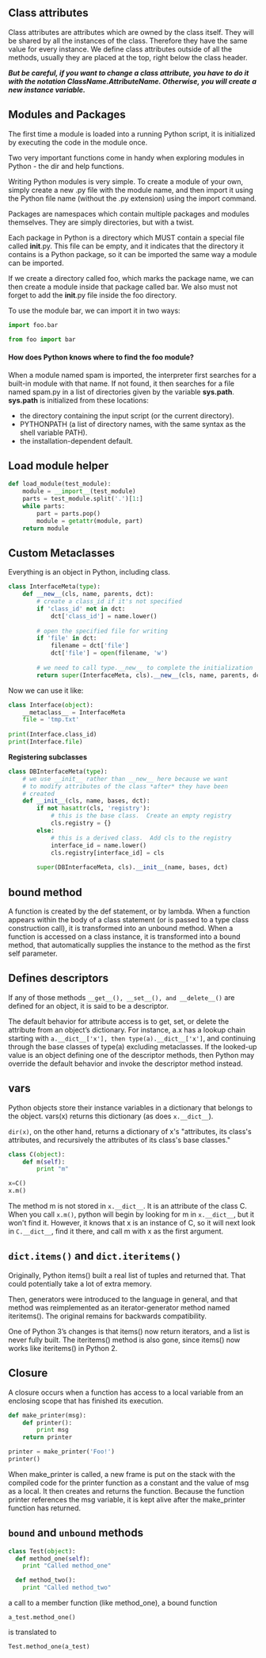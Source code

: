 Class attributes
---
Class attributes are attributes which are owned by the class itself. They will be shared by all the instances of the class. Therefore they have the same value for every instance. We define class attributes outside of all the methods, usually they are placed at the top, right below the class header. 

___But be careful, if you want to change a class attribute, you have to do it with the notation ClassName.AttributeName. Otherwise, you will create a new instance variable.___

Modules and Packages
---
The first time a module is loaded into a running Python script, it is initialized by executing the code in the module once.

Two very important functions come in handy when exploring modules in Python - the dir and help functions.

Writing Python modules is very simple. To create a module of your own, simply create a new .py file with the module name, and then import it using the Python file name (without the .py extension) using the import command.

Packages are namespaces which contain multiple packages and modules themselves. They are simply directories, but with a twist.

Each package in Python is a directory which MUST contain a special file called __init__.py. This file can be empty, and it indicates that the directory it contains is a Python package, so it can be imported the same way a module can be imported.

If we create a directory called foo, which marks the package name, we can then create a module inside that package called bar. We also must not forget to add the __init__.py file inside the foo directory.

To use the module bar, we can import it in two ways:

```python
import foo.bar
```

```python
from foo import bar
```

#### How does Python knows where to find the foo module?

When a module named spam is imported, the interpreter first searches for a built-in module with that name. If not found, it then searches for a file named spam.py in a list of directories given by the variable **sys.path**. **sys.path** is initialized from these locations:
- the directory containing the input script (or the current directory).
- PYTHONPATH (a list of directory names, with the same syntax as the shell variable PATH).
- the installation-dependent default.

Load module helper
---
```python
def load_module(test_module):
    module = __import__(test_module)
    parts = test_module.split('.')[1:]
    while parts:
        part = parts.pop()
        module = getattr(module, part)
    return module
```
Custom Metaclasses
---
Everything is an object in Python, including class.
```python
class InterfaceMeta(type):
    def __new__(cls, name, parents, dct):
        # create a class_id if it's not specified
        if 'class_id' not in dct:
            dct['class_id'] = name.lower()
        
        # open the specified file for writing
        if 'file' in dct:
            filename = dct['file']
            dct['file'] = open(filename, 'w')
        
        # we need to call type.__new__ to complete the initialization
        return super(InterfaceMeta, cls).__new__(cls, name, parents, dct)
```
Now we can use it like:
    
```python
class Interface(object):
    __metaclass__ = InterfaceMeta
    file = 'tmp.txt'
    
print(Interface.class_id)
print(Interface.file)
```
__Registering subclasses__
```python
class DBInterfaceMeta(type):
    # we use __init__ rather than __new__ here because we want
    # to modify attributes of the class *after* they have been
    # created
    def __init__(cls, name, bases, dct):
        if not hasattr(cls, 'registry'):
            # this is the base class.  Create an empty registry
            cls.registry = {}
        else:
            # this is a derived class.  Add cls to the registry
            interface_id = name.lower()
            cls.registry[interface_id] = cls
            
        super(DBInterfaceMeta, cls).__init__(name, bases, dct)
```
bound method
---
A function is created by the def statement, or by lambda. When a function appears within the body of a class statement (or is passed to a type class construction call), it is transformed into an unbound method. When a function is accessed on a class instance, it is transformed into a bound method, that automatically supplies the instance to the method as the first self parameter.

Defines descriptors
---
If any of those methods `__get__(), __set__(), and __delete__()` are defined for an object, it is said to be a descriptor.

The default behavior for attribute access is to get, set, or delete the attribute from an object’s dictionary. For instance, a.x has a lookup chain starting with `a.__dict__['x'], then type(a).__dict__['x']`, and continuing through the base classes of type(a) excluding metaclasses.
If the looked-up value is an object defining one of the descriptor methods, then Python may override the default behavior and invoke the descriptor method instead.

vars
---
Python objects store their instance variables in a dictionary that belongs to the object. vars(x) returns this dictionary (as does `x.__dict__`).

`dir(x)`, on the other hand, returns a dictionary of x's "attributes, its class's attributes, and recursively the attributes of its class's base classes."

```python
class C(object):
    def m(self):
        print "m"

x=C()
x.m()
```
The method m is not stored in `x.__dict__`. It is an attribute of the class C. When you call `x.m()`, python will begin by looking for m in `x.__dict__`, but it won't find it. However, it knows that x is an instance of C, so it will next look in `C.__dict__`, find it there, and call m with x as the first argument.

`dict.items()` and `dict.iteritems()`
---
Originally, Python items() built a real list of tuples and returned that. That could potentially take a lot of extra memory.

Then, generators were introduced to the language in general, and that method was reimplemented as an iterator-generator method named iteritems(). The original remains for backwards compatibility.

One of Python 3’s changes is that  items() now return iterators, and a list is never fully built. The iteritems() method is also gone, since items() now works like iteritems() in Python 2.


Closure
---
A closure occurs when a function has access to a local variable from an enclosing scope that has finished its execution.
```python
def make_printer(msg):
    def printer():
        print msg
    return printer

printer = make_printer('Foo!')
printer()
```
When make_printer is called, a new frame is put on the stack with the compiled code for the printer function as a constant and the value of msg as a local. It then creates and returns the function. Because the function printer references the msg variable, it is kept alive after the make_printer function has returned.

`bound` and `unbound` methods
---
```python
class Test(object):
  def method_one(self):
    print "Called method_one"

  def method_two():
    print "Called method_two"
```
a call to a member function (like method_one), a bound function
```
a_test.method_one()
```
is translated to
```
Test.method_one(a_test)
```
